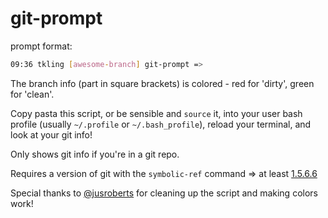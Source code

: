 git-prompt
==========

prompt format:
```bash
09:36 tkling [awesome-branch] git-prompt => 
```

The branch info (part in square brackets) is colored - red for 'dirty', green for 'clean'.

Copy pasta this script, or be sensible and `source` it, into your user bash profile (usually `~/.profile` or `~/.bash_profile`), 
reload your terminal, and look at your git info!

Only shows git info if you're in a git repo.

Requires a version of git with the `symbolic-ref` command => at least [1.5.6.6](http://git-scm.com/docs/git-symbolic-ref)

Special thanks to [@jusroberts](https://github.com/jusroberts) for cleaning up the script and making colors work!
